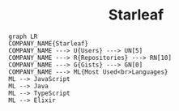 <h1 align="center">Starleaf</h1>

```mermaid
graph LR
COMPANY_NAME{Starleaf}
COMPANY_NAME ---> U{Users} ---> UN[5]
COMPANY_NAME ---> R{Repositories} ---> RN[10]
COMPANY_NAME ---> G{Gists} ---> GN[0]
COMPANY_NAME ---> ML{Most Used<br>Languages}
ML --> JavaScript
ML --> Java
ML --> TypeScript
ML --> Elixir
```
